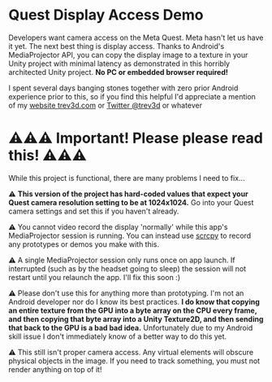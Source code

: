 # Quest Display Access Demo

Developers want camera access on the Meta Quest. Meta hasn't let us have it yet. The next best thing is display access. Thanks to Android's MediaProjector API, you can copy the display image to a texture in your Unity project with minimal latency as demonstrated in this horribly architected Unity project. **No PC or embedded browser required!**

I spent several days banging stones together with zero prior Android experience prior to this, so if you find this helpful I'd appreciate a mention of my [website trev3d.com](https://trev3d.com) or [Twitter @trev3d](https://twitter.com/trev3d) or whatever

# ⚠️⚠️⚠️  Important! Please please read this! ⚠️⚠️⚠️

While this project is functional, there are many problems I need to fix...

⚠️ **This version of the project has hard-coded values that expect your Quest camera resolution setting to be at 1024x1024.**
Go into your Quest camera settings and set this if you haven't already.

⚠️ You cannot video record the display 'normally' while this app's MediaProjector session is running. You can instead use [scrcpy](https://github.com/Genymobile/scrcpy) to record any prototypes or demos you make with this.

⚠️ A single MediaProjector session only runs once on app launch. If interrupted (such as by the headset going to sleep) the session will not restart until you relaunch the app. I'll fix this soon :)

⚠️ Please don't use this for anything more than prototyping. I'm not an Android developer nor do I know its best practices. **I do know that copying an entire texture from the GPU into a byte array on the CPU every frame, and then copying that byte array into a Unity Texture2D, and then sending that back to the GPU is a bad bad idea.** Unfortunately due to my Android skill issue I don't immediately know of a better way to do this yet.

⚠️ This still isn't proper camera access. Any virtual elements will obscure physical objects in the image. If you need to track something, you must not render anything on top of it!
